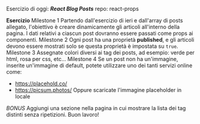Esercizio di oggi: ***React Blog Posts***
repo: react-props

**Esercizio**
Milestone 1
Partendo dall'esercizio di ieri e dall'array di posts allegato, l'obiettivo è creare dinamicamente gli articoli all'interno della pagina.
I dati relativi a ciascun post dovranno essere passati come props ai componenti.
Milestone 2
Ogni post ha una proprietà **published**, e gli articoli devono essere mostrati solo se questa proprietà è impostata su `true`.
Milestone 3
Assegnate colori diversi ai tag dei posts, ad esempio: verde per html, rosa per css, etc…
Milestone 4
Se un post non ha un'immagine, inserite un'immagine di default, potete utilizzare uno dei tanti servizi online come:
- https://placehold.co/
- https://picsum.photos/
Oppure scaricate l'immagine placeholder in locale

*BONUS*
Aggiungi una sezione nella pagina in cui mostrare la lista dei tag distinti senza ripetizioni.
Buon lavoro!